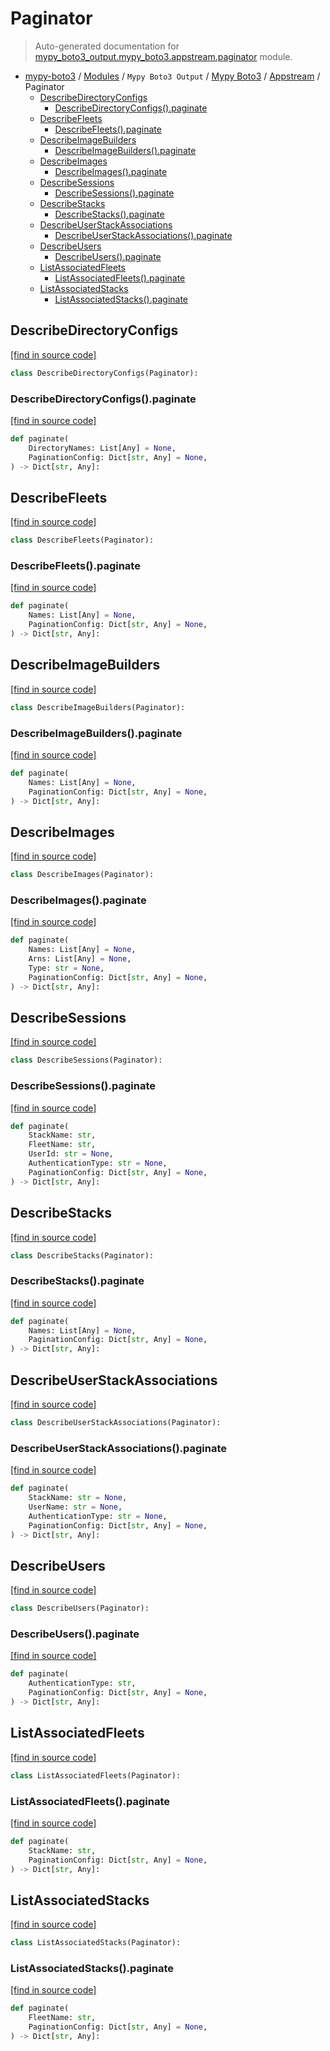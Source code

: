 # Paginator

> Auto-generated documentation for [mypy_boto3_output.mypy_boto3.appstream.paginator](https://github.com/vemel/mypy_boto3/blob/master/mypy_boto3_output/mypy_boto3/appstream/paginator.py) module.

- [mypy-boto3](../../../README.md#mypy_boto3) / [Modules](../../../MODULES.md#mypy-boto3-modules) / `Mypy Boto3 Output` / [Mypy Boto3](../index.md#mypy-boto3) / [Appstream](index.md#appstream) / Paginator
    - [DescribeDirectoryConfigs](#describedirectoryconfigs)
        - [DescribeDirectoryConfigs().paginate](#describedirectoryconfigspaginate)
    - [DescribeFleets](#describefleets)
        - [DescribeFleets().paginate](#describefleetspaginate)
    - [DescribeImageBuilders](#describeimagebuilders)
        - [DescribeImageBuilders().paginate](#describeimagebuilderspaginate)
    - [DescribeImages](#describeimages)
        - [DescribeImages().paginate](#describeimagespaginate)
    - [DescribeSessions](#describesessions)
        - [DescribeSessions().paginate](#describesessionspaginate)
    - [DescribeStacks](#describestacks)
        - [DescribeStacks().paginate](#describestackspaginate)
    - [DescribeUserStackAssociations](#describeuserstackassociations)
        - [DescribeUserStackAssociations().paginate](#describeuserstackassociationspaginate)
    - [DescribeUsers](#describeusers)
        - [DescribeUsers().paginate](#describeuserspaginate)
    - [ListAssociatedFleets](#listassociatedfleets)
        - [ListAssociatedFleets().paginate](#listassociatedfleetspaginate)
    - [ListAssociatedStacks](#listassociatedstacks)
        - [ListAssociatedStacks().paginate](#listassociatedstackspaginate)

## DescribeDirectoryConfigs

[[find in source code]](https://github.com/vemel/mypy_boto3/blob/master/mypy_boto3_output/mypy_boto3/appstream/paginator.py#L10)

```python
class DescribeDirectoryConfigs(Paginator):
```

### DescribeDirectoryConfigs().paginate

[[find in source code]](https://github.com/vemel/mypy_boto3/blob/master/mypy_boto3_output/mypy_boto3/appstream/paginator.py#L13)

```python
def paginate(
    DirectoryNames: List[Any] = None,
    PaginationConfig: Dict[str, Any] = None,
) -> Dict[str, Any]:
```

## DescribeFleets

[[find in source code]](https://github.com/vemel/mypy_boto3/blob/master/mypy_boto3_output/mypy_boto3/appstream/paginator.py#L19)

```python
class DescribeFleets(Paginator):
```

### DescribeFleets().paginate

[[find in source code]](https://github.com/vemel/mypy_boto3/blob/master/mypy_boto3_output/mypy_boto3/appstream/paginator.py#L22)

```python
def paginate(
    Names: List[Any] = None,
    PaginationConfig: Dict[str, Any] = None,
) -> Dict[str, Any]:
```

## DescribeImageBuilders

[[find in source code]](https://github.com/vemel/mypy_boto3/blob/master/mypy_boto3_output/mypy_boto3/appstream/paginator.py#L28)

```python
class DescribeImageBuilders(Paginator):
```

### DescribeImageBuilders().paginate

[[find in source code]](https://github.com/vemel/mypy_boto3/blob/master/mypy_boto3_output/mypy_boto3/appstream/paginator.py#L31)

```python
def paginate(
    Names: List[Any] = None,
    PaginationConfig: Dict[str, Any] = None,
) -> Dict[str, Any]:
```

## DescribeImages

[[find in source code]](https://github.com/vemel/mypy_boto3/blob/master/mypy_boto3_output/mypy_boto3/appstream/paginator.py#L37)

```python
class DescribeImages(Paginator):
```

### DescribeImages().paginate

[[find in source code]](https://github.com/vemel/mypy_boto3/blob/master/mypy_boto3_output/mypy_boto3/appstream/paginator.py#L40)

```python
def paginate(
    Names: List[Any] = None,
    Arns: List[Any] = None,
    Type: str = None,
    PaginationConfig: Dict[str, Any] = None,
) -> Dict[str, Any]:
```

## DescribeSessions

[[find in source code]](https://github.com/vemel/mypy_boto3/blob/master/mypy_boto3_output/mypy_boto3/appstream/paginator.py#L50)

```python
class DescribeSessions(Paginator):
```

### DescribeSessions().paginate

[[find in source code]](https://github.com/vemel/mypy_boto3/blob/master/mypy_boto3_output/mypy_boto3/appstream/paginator.py#L53)

```python
def paginate(
    StackName: str,
    FleetName: str,
    UserId: str = None,
    AuthenticationType: str = None,
    PaginationConfig: Dict[str, Any] = None,
) -> Dict[str, Any]:
```

## DescribeStacks

[[find in source code]](https://github.com/vemel/mypy_boto3/blob/master/mypy_boto3_output/mypy_boto3/appstream/paginator.py#L64)

```python
class DescribeStacks(Paginator):
```

### DescribeStacks().paginate

[[find in source code]](https://github.com/vemel/mypy_boto3/blob/master/mypy_boto3_output/mypy_boto3/appstream/paginator.py#L67)

```python
def paginate(
    Names: List[Any] = None,
    PaginationConfig: Dict[str, Any] = None,
) -> Dict[str, Any]:
```

## DescribeUserStackAssociations

[[find in source code]](https://github.com/vemel/mypy_boto3/blob/master/mypy_boto3_output/mypy_boto3/appstream/paginator.py#L73)

```python
class DescribeUserStackAssociations(Paginator):
```

### DescribeUserStackAssociations().paginate

[[find in source code]](https://github.com/vemel/mypy_boto3/blob/master/mypy_boto3_output/mypy_boto3/appstream/paginator.py#L76)

```python
def paginate(
    StackName: str = None,
    UserName: str = None,
    AuthenticationType: str = None,
    PaginationConfig: Dict[str, Any] = None,
) -> Dict[str, Any]:
```

## DescribeUsers

[[find in source code]](https://github.com/vemel/mypy_boto3/blob/master/mypy_boto3_output/mypy_boto3/appstream/paginator.py#L86)

```python
class DescribeUsers(Paginator):
```

### DescribeUsers().paginate

[[find in source code]](https://github.com/vemel/mypy_boto3/blob/master/mypy_boto3_output/mypy_boto3/appstream/paginator.py#L89)

```python
def paginate(
    AuthenticationType: str,
    PaginationConfig: Dict[str, Any] = None,
) -> Dict[str, Any]:
```

## ListAssociatedFleets

[[find in source code]](https://github.com/vemel/mypy_boto3/blob/master/mypy_boto3_output/mypy_boto3/appstream/paginator.py#L95)

```python
class ListAssociatedFleets(Paginator):
```

### ListAssociatedFleets().paginate

[[find in source code]](https://github.com/vemel/mypy_boto3/blob/master/mypy_boto3_output/mypy_boto3/appstream/paginator.py#L98)

```python
def paginate(
    StackName: str,
    PaginationConfig: Dict[str, Any] = None,
) -> Dict[str, Any]:
```

## ListAssociatedStacks

[[find in source code]](https://github.com/vemel/mypy_boto3/blob/master/mypy_boto3_output/mypy_boto3/appstream/paginator.py#L104)

```python
class ListAssociatedStacks(Paginator):
```

### ListAssociatedStacks().paginate

[[find in source code]](https://github.com/vemel/mypy_boto3/blob/master/mypy_boto3_output/mypy_boto3/appstream/paginator.py#L107)

```python
def paginate(
    FleetName: str,
    PaginationConfig: Dict[str, Any] = None,
) -> Dict[str, Any]:
```

